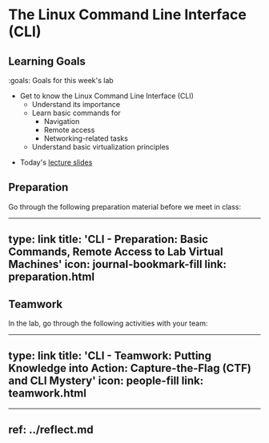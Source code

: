 # The Linux Command Line Interface (CLI)



## Learning Goals

:goals: Goals for this week's lab

- Get to know the Linux Command Line Interface (CLI)
    - Understand its importance
    - Learn basic commands for 
        - Navigation
        - Remote access
        - Networking-related tasks
    - Understand basic virtualization principles

* Today's [lecture slides](2023-ttm4175-week-34-linux-cli.pdf)

## Preparation

Go through the following preparation material before we meet in class:


---
type: link
title: 'CLI - Preparation: Basic Commands, Remote Access to Lab Virtual Machines'
icon: journal-bookmark-fill
link: preparation.html
---


## Teamwork

In the lab, go through the following activities with your team:


---
type: link
title: 'CLI - Teamwork: Putting Knowledge into Action: Capture-the-Flag (CTF) and CLI Mystery'
icon: people-fill
link: teamwork.html
---


---
ref: ../reflect.md
---
